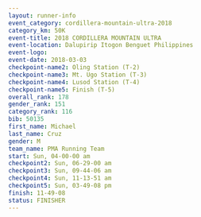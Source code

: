```yaml
---
layout: runner-info 
event_category: cordillera-mountain-ultra-2018 
category_km: 50K 
event-title: 2018 CORDILLERA MOUNTAIN ULTRA 
event-location: Dalupirip Itogon Benguet Philippines 
event-logo: 
event-date: 2018-03-03 
checkpoint-name2: Oling Station (T-2) 
checkpoint-name3: Mt. Ugo Station (T-3) 
checkpoint-name4: Lusod Station (T-4) 
checkpoint-name5: Finish (T-5) 
overall_rank: 178
gender_rank: 151
category_rank: 116
bib: 50135
first_name: Michael
last_name: Cruz
gender: M
team_name: PMA Running Team
start: Sun, 04-00-00 am
checkpoint2: Sun, 06-29-00 am
checkpoint3: Sun, 09-44-06 am
checkpoint4: Sun, 11-13-51 am
checkpoint5: Sun, 03-49-08 pm
finish: 11-49-08
status: FINISHER
---
```

